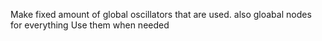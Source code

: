



Make fixed amount of global oscillators that are used. also gloabal nodes for everything
Use them when needed
